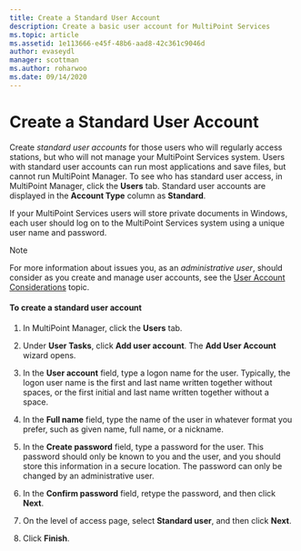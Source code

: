 ```yaml
---
title: Create a Standard User Account
description: Create a basic user account for MultiPoint Services
ms.topic: article
ms.assetid: 1e113666-e45f-48b6-aad8-42c361c9046d
author: evaseydl
manager: scottman
ms.author: roharwoo
ms.date: 09/14/2020
---
```

# Create a Standard User Account
Create *standard user accounts* for those users who will regularly access stations, but who will not manage your MultiPoint Services system. Users with standard user accounts can run most applications and save files, but cannot run MultiPoint Manager. To see who has standard user access, in MultiPoint Manager, click the **Users** tab. Standard user accounts are displayed in the **Account Type** column as **Standard**.

If your MultiPoint Services users will store private documents in Windows, each user should log on to the MultiPoint Services system using a unique user name and password.

> [!NOTE]
> For more information about issues you, as an *administrative user*, should consider as you create and manage user accounts, see the [User Account Considerations](User-Account-Considerations.md) topic.

#### To create a standard user account

1.  In MultiPoint Manager, click the **Users** tab.

2.  Under **User Tasks**, click **Add user account**. The **Add User Account** wizard opens.

3.  In the **User account** field, type a logon name for the user. Typically, the logon user name is the first and last name written together without spaces, or the first initial and last name written together without a space.

4.  In the **Full name** field, type the name of the user in whatever format you prefer, such as given name, full name, or a nickname.

5.  In the **Create password** field, type a password for the user. This password should only be known to you and the user, and you should store this information in a secure location. The password can only be changed by an administrative user.

6.  In the **Confirm password** field, retype the password, and then click **Next**.

7.  On the level of access page, select **Standard user**, and then click **Next**.

8.  Click **Finish**.
